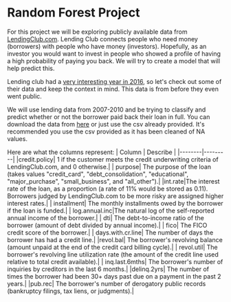 # Random Forest Project 

For this project we will be exploring publicly available data from [LendingClub.com](www.lendingclub.com). Lending Club connects people who need money (borrowers) with people who have money (investors). Hopefully, as an investor you would want to invest in people who showed a profile of having a high probability of paying you back. We will try to create a model that will help predict this.

Lending club had a [very interesting year in 2016](https://en.wikipedia.org/wiki/Lending_Club#2016), so let's check out some of their data and keep the context in mind. This data is from before they even went public.

We will use lending data from 2007-2010 and be trying to classify and predict whether or not the borrower paid back their loan in full. You can download the data from [here](https://www.lendingclub.com/info/download-data.action) or just use the csv already provided. It's recommended you use the csv provided as it has been cleaned of NA values.

Here are what the columns represent:
| Column | Describe |
|--------|---------|
|credit.policy| 1 if the customer meets the credit underwriting criteria of LendingClub.com, and 0 otherwise.|
| purpose| The purpose of the loan (takes values "credit_card", "debt_consolidation", "educational", "major_purchase", "small_business", and "all_other").|
|int.rate|The interest rate of the loan, as a proportion (a rate of 11% would be stored as 0.11). Borrowers judged by LendingClub.com to be more risky are assigned higher interest rates.|
| installment| The monthly installments owed by the borrower if the loan is funded.|
| log.annual.inc|The natural log of the self-reported annual income of the borrower.|
| dti| The debt-to-income ratio of the borrower (amount of debt divided by annual income).|
| fico| The FICO credit score of the borrower.|
| days.with.cr.line| The number of days the borrower has had a credit line.|
|revol.bal| The borrower's revolving balance (amount unpaid at the end of the credit card billing cycle).|
| revol.util| The borrower's revolving line utilization rate (the amount of the credit line used relative to total credit available).|
| inq.last.6mths| The borrower's number of inquiries by creditors in the last 6 months.|
|delinq.2yrs| The number of times the borrower had been 30+ days past due on a payment in the past 2 years.|
|pub.rec| The borrower's number of derogatory public records (bankruptcy filings, tax liens, or judgments).|